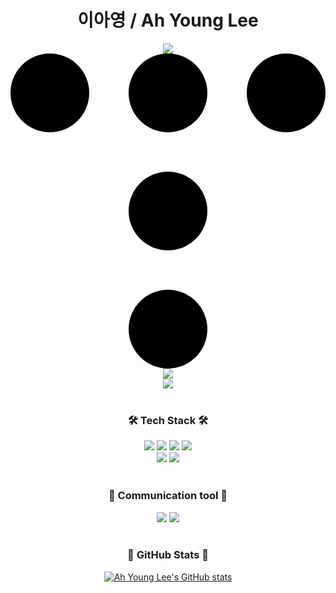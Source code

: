 <h1 align="center"> 이아영 / Ah Young Lee</h1>
<div align="center">
    <a href="mailto:dkdud2408@gmail.com">
        <img src="https://img.shields.io/badge/Gmail-d14836?style=for-the-badge&logo=Gmail&logoColor=white" />
    </a>
    <a href="https://quokka-young.tistory.com/">
        <svg role="img" viewBox="0 0 24 24" xmlns="http://www.w3.org/2000/svg"><title>Tistory</title><path d="M0 3a3 3 0 1 0 6 0 3 3 0 0 0-6 0m9 18a3 3 0 1 0 6 0 3 3 0 0 0-6 0m0-9a3 3 0 1 0 6 0 3 3 0 0 0-6 0m0-9a3 3 0 1 0 6 0 3 3 0 0 0-6 0m9 0a3 3 0 1 0 6 0 3 3 0 0 0-6 0"/></svg>
  </a>
    <a href="https://quokka-young.tistory.com/"><img src="https://hits.seeyoufarm.com/api/count/incr/badge.svg?url=https%3A%2F%2Fgithub.com%2Fseungwubaek&count_bg=%2379C83D&title_bg=%23555555&icon=&icon_color=%23E7E7E7&title=Visits&edge_flat=false"/></a>
</div>

<div align="center">
    <a href="https://hits.seeyoufarm.com"><img src="https://hits.seeyoufarm.com/api/count/incr/badge.svg?url=https%3A%2F%2Fgithub.com%2Fgjbae1212%2Fleeay3&count_bg=%2388DADE&title_bg=%23555555&icon=&icon_color=%23E7E7E7&title=hits&edge_flat=false"/></a>
</div>
    
</br>

<h3 align="center">
    🛠  Tech Stack  🛠
</h3>

<div align="center">
    <img src="https://img.shields.io/badge/Python-FFD43B?style=for-the-badge&logo=python&logoColor=blue">
    <img src="https://img.shields.io/badge/Django-092E20?style=for-the-badge&logo=django&logoColor=green">
    <img src="https://img.shields.io/badge/java-007396?style=for-the-badge&logo=java&logoColor=white"> 
    <img src="https://img.shields.io/badge/spring-6DB33F?style=for-the-badge&logo=spring&logoColor=white"> 
    <br>
    <img src="https://img.shields.io/badge/MySQL-4479A1?style=for-the-badge&logo=MySQL&logoColor=white"/>
    <img src="https://img.shields.io/badge/GitHub-181717?style=for-the-badge&logo=GitHub&logoColor=white"/>
</div>
</br>

<h3 align="center">
   💬  Communication tool  💬
</h3>
<div align="center">
  <img src="https://img.shields.io/badge/Slack-4A154B?style=for-the-badge&logo=Slack&logoColor=092E20"/> 
  <img src="https://img.shields.io/badge/Trello-0052CC?style=for-the-badge&logo=Trello&logoColor=4584b6"/>
  
</div>
</br>

<div align="center">
<h3 align="center">
 🌱  GitHub Stats  🌱
</h3>
 
[![Ah Young Lee's GitHub stats](https://github-readme-stats.vercel.app/api?username=leeay3)](https://github.com/anuraghazra/github-readme-stats)


